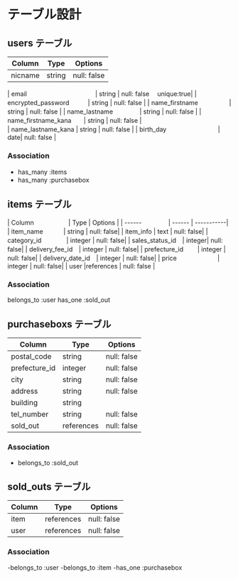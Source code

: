 <!-- アソシエーションを書くこと・ER図で書かれているカラムを全て網羅すること -->
# テーブル設計

## users テーブル

| Column           | Type   | Options     |
| ---------------- | ------ | ----------- |
| nicname          | string | null: false |

| email　　　　　　　　　　　| string | null: false 　unique:true|
| encrypted_password　　　| string | null: false |
| name_firstname　　　　　| string | null: false |
| name_lastname　　　　    | string | null: false |
| name_firstname_kana　　| string | null: false  |   
| name_lastname_kana     | string | null: false  |
| birth_day　　　　　　　 　| date| null: false |

### Association
- has_many :items　
- has_many :purchasebox

## items テーブル

| Column　　　　 　  | Type   | Options    |
| ------　　　　    | ------ | -----------|
| item_name　　　   | string | null: false|
| item_info        | text   | null: false|
| category_id　　　　| integer | null: false|
| sales_status_id　| integer| null: false|
| delivery_fee_id　| integer | null: false|
| prefecture_id　　  | integer | null: false|
| delivery_date_id　| integer | null: false|
| price  　　　　　　 | integer | null: false|
| user          |references | null: false |

### Association
belongs_to :user
has_one    :sold_out
## purchaseboxs テーブル

| Column        | Type       | Options|
| ------        | ---------- | -------|
| postal_code   |string | null: false |
| prefecture_id  |integer| null: false |
| city           |string | null: false |
| address        |string | null: false |
| building       |string | 
| tel_number     |string | null: false |
| sold_out       |references | null: false |
### Association

- belongs_to :sold_out


## sold_outs テーブル

| Column  | Type       | Options |
| ------- | ---------- | -------|
| item |references | null: false |
| user |references | null: false |

### Association

-belongs_to :user
-belongs_to :item
-has_one    :purchasebox
